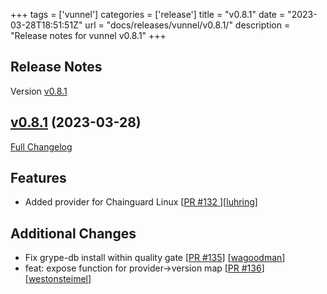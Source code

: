 +++
tags = ['vunnel']
categories = ['release']
title = "v0.8.1"
date = "2023-03-28T18:51:51Z"
url = "docs/releases/vunnel/v0.8.1/"
description = "Release notes for vunnel v0.8.1"
+++

## Release Notes

Version [v0.8.1](https://github.com/anchore/vunnel/releases/tag/v0.8.1)

## [v0.8.1](https://github.com/anchore/vunnel/tree/v0.8.1) (2023-03-28)

[Full Changelog](https://github.com/anchore/vunnel/compare/v0.8.0...v0.8.1)

## Features

- Added provider for Chainguard Linux [[PR #132 ](https://github.com/anchore/vunnel/pull/132)][[luhring](https://github.com/luhring)]
## Additional Changes

- Fix grype-db install within quality gate [[PR #135](https://github.com/anchore/vunnel/pull/135)] [[wagoodman](https://github.com/wagoodman)]
- feat: expose function for provider->version map [[PR #136](https://github.com/anchore/vunnel/pull/136)] [[westonsteimel](https://github.com/westonsteimel)]
